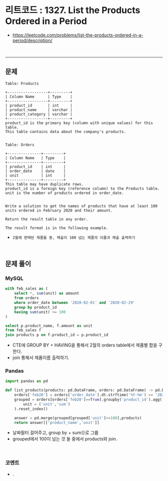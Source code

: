 # 리트코드 : 1327. List the Products Ordered in a Period
* https://leetcode.com/problems/list-the-products-ordered-in-a-period/description/
<br>

---

## 문제
```text
Table: Products

+------------------+---------+
| Column Name      | Type    |
+------------------+---------+
| product_id       | int     |
| product_name     | varchar |
| product_category | varchar |
+------------------+---------+
product_id is the primary key (column with unique values) for this table.
This table contains data about the company's products.
 

Table: Orders

+---------------+---------+
| Column Name   | Type    |
+---------------+---------+
| product_id    | int     |
| order_date    | date    |
| unit          | int     |
+---------------+---------+
This table may have duplicate rows.
product_id is a foreign key (reference column) to the Products table.
unit is the number of products ordered in order_date.
 

Write a solution to get the names of products that have at least 100 units ordered in February 2020 and their amount.

Return the result table in any order.

The result format is in the following example.
```

* `2월에 판매된 제품들 중, 매출이 100 넘는 제품의 이름과 매출 출력하기`

<br>

## 문제 풀이

### **MySQL**
```SQL
with feb_sales as (
    select *, sum(unit) as amount
    from orders
    where order_date between '2020-02-01' and '2020-02-29'
    group by product_id
    having sum(unit) >= 100
)

select p.product_name, f.amount as unit
from feb_sales f
join products p on f.product_id = p.product_id
```

* CTE에 GROUP BY + HAVING을 통해서 2월의 orders table에서 제품별 합을 구한다.
* join 통해서 제품이름 출력하기.

### **Pandas**
```python
import pandas as pd

def list_products(products: pd.DataFrame, orders: pd.DataFrame) -> pd.DataFrame:
    orders['feb20'] = orders['order_date'].dt.strftime('%Y-%m') == '2020-02'
    grouped = orders[orders['feb20']==True].groupby('product_id').agg(
        unit = ('unit','sum')
    ).reset_index()

    answer = pd.merge(grouped[grouped['unit']>=100],products)
    return answer[['product_name','unit']]
```

* 날짜필터 걸어주고, group by + sum으로 그룹
* grouped에서 100이 넘는 것 들 중에서 products와 join.
  
<br>

### **코멘트**
* .
